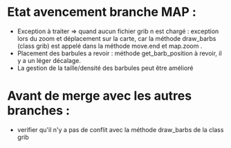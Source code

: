 # Etat avencement branche MAP :
- Exception à traiter => quand aucun fichier grib n est chargé :  exception lors du zoom et déplacement sur la carte, car la méthode draw_barbs (class grib) est appelé dans la méthode move.end et map.zoom .
- Placement des barbules a revoir : méthode get_barb_position à revoir, il y a un léger décalage. 
- La gestion de la taille/densité des barbules peut être amélioré 

# Avant de merge avec les autres branches :
- verifier qu'il n'y a pas de conflit avec la méthode draw_barbs de la class grib